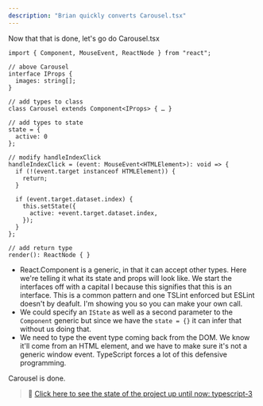 ```yaml
---
description: "Brian quickly converts Carousel.tsx"
---
```


Now that that is done, let's go do Carousel.tsx

```tsx
import { Component, MouseEvent, ReactNode } from "react";

// above Carousel
interface IProps {
  images: string[];
}

// add types to class
class Carousel extends Component<IProps> { … }

// add types to state
state = {
  active: 0
};

// modify handleIndexClick
handleIndexClick = (event: MouseEvent<HTMLElement>): void => {
  if (!(event.target instanceof HTMLElement)) {
    return;
  }

  if (event.target.dataset.index) {
    this.setState({
      active: +event.target.dataset.index,
    });
  }
};

// add return type
render(): ReactNode { }
```

- React.Component is a generic, in that it can accept other types. Here we're telling it what its state and props will look like. We start the interfaces off with a capital I because this signifies that this is an interface. This is a common pattern and one TSLint enforced but ESLint doesn't by deafult. I'm showing you so you can make your own call.
- We could specify an `IState` as well as a second parameter to the `Component` generic but since we have the `state = {}` it can infer that without us doing that.
- We need to type the event type coming back from the DOM. We know it'll come from an HTML element, and we have to make sure it's not a generic window event. TypeScript forces a lot of this defensive programming.

Carousel is done.

> 🏁 [Click here to see the state of the project up until now: typescript-3][step]

[step]: https://github.com/btholt/citr-v8-project/tree/master/typescript-3
